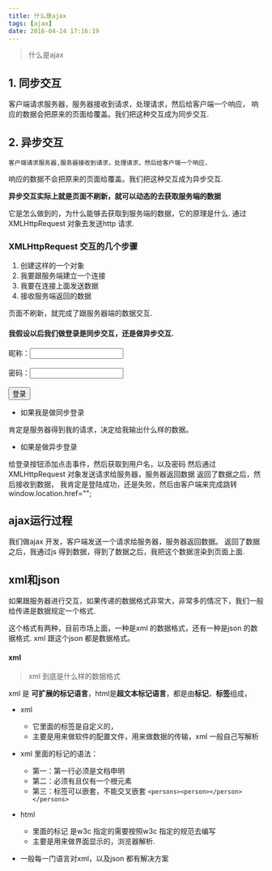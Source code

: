 ```yaml
---
title: 什么是ajax
tags: [ajax]
date: 2016-04-24 17:16:19
---
```

 >  什么是ajax

##  1. 同步交互
   客户端请求服务器，服务器接收到请求，处理请求，然后给客户端一个响应，
响应的数据会把原来的页面给覆盖。我们把这种交互成为同步交互.
##  2.  异步交互
    客户端请求服务器,服务器接收到请求，处理请求，然后给客户端一个响应，
响应的数据不会把原来的页面给覆盖。我们把这种交互成为异步交互.

**异步交互实际上就是页面不刷新，就可以动态的去获取服务端的数据**

它是怎么做到的，为什么能够去获取到服务端的数据，它的原理是什么.
通过XMLHttpRequest 对象去发送http 请求.

###  XMLHttpRequest 交互的几个步骤

1.  创建这样的一个对象
2.  我要跟服务端建立一个连接
3.  我要在连接上面发送数据
4.  接收服务端返回的数据

页面不刷新，就完成了跟服务器端的数据交互.

####    我假设以后我们做登录是同步交互，还是做异步交互.
<form action="login.php">
    昵称：<input type="text" name="username" id="username" >
    <span id="message"></span>
    <br><br>
    密码：<input type="password" name="password"><br><br>
    <input type="submit" value="登录">
</form>

-    如果我是做同步登录

肯定是服务器得到我的请求，决定给我输出什么样的数据。

-   如果是做异步登录

给登录按钮添加点击事件，然后获取到用户名，以及密码
然后通过XMLHttpRequest 对象发送请求给服务器，服务器返回数据
返回了数据之后，然后接收到数据，
我肯定是登陆成功，还是失败，然后由客户端来完成跳转
window.location.href="";

##  ajax运行过程

我们做ajax 开发，客户端发送一个请求给服务器，服务器返回数据。
返回了数据之后，我通过js 得到数据，得到了数据之后，我把这个数据渲染到页面上面.

##  xml和json
如果跟服务器进行交互，如果传递的数据格式非常大，非常多的情况下，我们一般给传递是数据规定一个格式.

这个格式有两种，目前市场上面，一种是xml 的数据格式，还有一种是json 的数据格式.
xml 跟这个json 都是数据格式。

####      xml
>   xml 到底是什么样的数据格式

xml 是 **可扩展的标记语言**，html是**超文本标记语言**，都是由**标记**，**标签**组成，
-   xml 
    -   它里面的标签是自定义的，<person></person>
    -   主要是用来做软件的配置文件，用来做数据的传输，xml 一般自己写解析
-   xml 里面的标记的语法：
       -    第一：第一行必须是文档申明  <?xml version="1.0" encoding="utf-8" ?>
       -    第二：必须有且仅有一个根元素
       -    第三：标签可以嵌套，不能交叉嵌套   `<persons><person></person></persons>`
-   html 
    -   里面的标记 是w3c 指定的需要按照w3c 指定的规范去编写
    -   主要是用来做界面显示的，浏览器解析.

-   一般每一门语言对xml，以及json 都有解决方案
